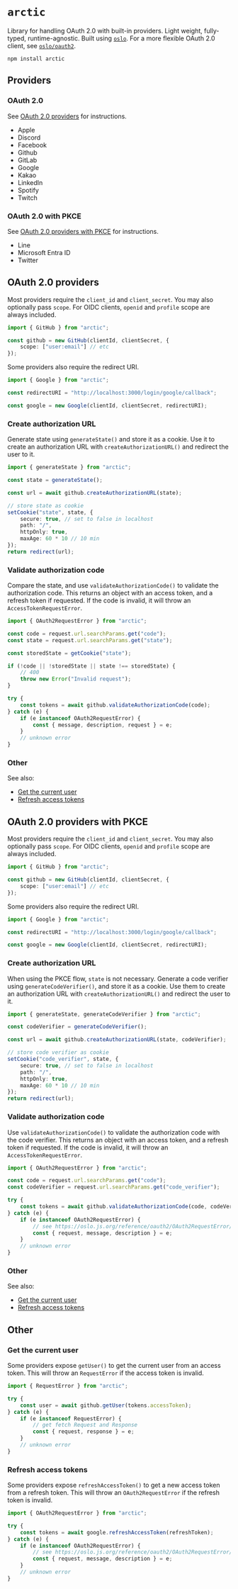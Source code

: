 # `arctic`

Library for handling OAuth 2.0 with built-in providers. Light weight, fully-typed, runtime-agnostic. Built using [`oslo`](http://github.com/pilcrowonpaper/oslo). For a more flexible OAuth 2.0 client, see [`oslo/oauth2`](http://github.com/pilcrowonpaper/oslo).

```
npm install arctic
```

## Providers

### OAuth 2.0

See [OAuth 2.0 providers](#oauth-20-providers) for instructions.

- Apple
- Discord
- Facebook
- Github
- GitLab
- Google
- Kakao
- LinkedIn
- Spotify
- Twitch

### OAuth 2.0 with PKCE

See [OAuth 2.0 providers with PKCE](#oauth-20-providers-with-pkce) for instructions.

- Line
- Microsoft Entra ID
- Twitter

## OAuth 2.0 providers

Most providers require the `client_id` and `client_secret`. You may also optionally pass `scope`. For OIDC clients, `openid` and `profile` scope are always included.

```ts
import { GitHub } from "arctic";

const github = new GitHub(clientId, clientSecret, {
	scope: ["user:email"] // etc
});
```

Some providers also require the redirect URI.

```ts
import { Google } from "arctic";

const redirectURI = "http://localhost:3000/login/google/callback";

const google = new Google(clientId, clientSecret, redirectURI);
```

### Create authorization URL

Generate state using `generateState()` and store it as a cookie. Use it to create an authorization URL with `createAuthorizationURL()` and redirect the user to it.

```ts
import { generateState } from "arctic";

const state = generateState();

const url = await github.createAuthorizationURL(state);

// store state as cookie
setCookie("state", state, {
	secure: true, // set to false in localhost
	path: "/",
	httpOnly: true,
	maxAge: 60 * 10 // 10 min
});
return redirect(url);
```

### Validate authorization code

Compare the state, and use `validateAuthorizationCode()` to validate the authorization code. This returns an object with an access token, and a refresh token if requested. If the code is invalid, it will throw an `AccessTokenRequestError`.

```ts
import { OAuth2RequestError } from "arctic";

const code = request.url.searchParams.get("code");
const state = request.url.searchParams.get("state");

const storedState = getCookie("state");

if (!code || !storedState || state !== storedState) {
	// 400
	throw new Error("Invalid request");
}

try {
	const tokens = await github.validateAuthorizationCode(code);
} catch (e) {
	if (e instanceof OAuth2RequestError) {
		const { message, description, request } = e;
	}
	// unknown error
}
```

### Other

See also:

- [Get the current user](#get-the-current-user)
- [Refresh access tokens](#refresh-access-tokens)

## OAuth 2.0 providers with PKCE

Most providers require the `client_id` and `client_secret`. You may also optionally pass `scope`. For OIDC clients, `openid` and `profile` scope are always included.

```ts
import { GitHub } from "arctic";

const github = new GitHub(clientId, clientSecret, {
	scope: ["user:email"] // etc
});
```

Some providers also require the redirect URI.

```ts
import { Google } from "arctic";

const redirectURI = "http://localhost:3000/login/google/callback";

const google = new Google(clientId, clientSecret, redirectURI);
```

### Create authorization URL

When using the PKCE flow, `state` is not necessary. Generate a code verifier using `generateCodeVerifier()`, and store it as a cookie. Use them to create an authorization URL with `createAuthorizationURL()` and redirect the user to it.

```ts
import { generateState, generateCodeVerifier } from "arctic";

const codeVerifier = generateCodeVerifier();

const url = await github.createAuthorizationURL(state, codeVerifier);

// store code verifier as cookie
setCookie("code_verifier", state, {
	secure: true, // set to false in localhost
	path: "/",
	httpOnly: true,
	maxAge: 60 * 10 // 10 min
});
return redirect(url);
```

### Validate authorization code

Use `validateAuthorizationCode()` to validate the authorization code with the code verifier. This returns an object with an access token, and a refresh token if requested. If the code is invalid, it will throw an `AccessTokenRequestError`.

```ts
import { OAuth2RequestError } from "arctic";

const code = request.url.searchParams.get("code");
const codeVerifier = request.url.searchParams.get("code_verifier");

try {
	const tokens = await github.validateAuthorizationCode(code, codeVerifier);
} catch (e) {
	if (e instanceof OAuth2RequestError) {
		// see https://oslo.js.org/reference/oauth2/OAuth2RequestError/
		const { request, message, description } = e;
	}
	// unknown error
}
```

### Other

See also:

- [Get the current user](#get-the-current-user)
- [Refresh access tokens](#refresh-access-tokens)

## Other

### Get the current user

Some providers expose `getUser()` to get the current user from an access token. This will throw an `RequestError` if the access token is invalid.

```ts
import { RequestError } from "arctic";

try {
	const user = await github.getUser(tokens.accessToken);
} catch (e) {
	if (e instanceof RequestError) {
		// get fetch Request and Response
		const { request, response } = e;
	}
	// unknown error
}
```

### Refresh access tokens

Some providers expose `refreshAccessToken()` to get a new access token from a refresh token. This will throw an `OAuth2RequestError` if the refresh token is invalid.

```ts
import { OAuth2RequestError } from "arctic";

try {
	const tokens = await google.refreshAccessToken(refreshToken);
} catch (e) {
	if (e instanceof OAuth2RequestError) {
		// see https://oslo.js.org/reference/oauth2/OAuth2RequestError/
		const { request, message, description } = e;
	}
	// unknown error
}
```
